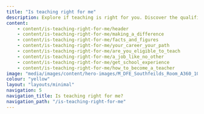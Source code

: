 ```yaml
---
title: "Is teaching right for me"
description: Explore if teaching is right for you. Discover the qualifications you need to train to teach and read stories from real life teachers.
content:
    - content/is-teaching-right-for-me/header
    - content/is-teaching-right-for-me/making_a_difference
    - content/is-teaching-right-for-me/facts_and_figures
    - content/is-teaching-right-for-me/your_career_your_path
    - content/is-teaching-right-for-me/are_you_eligible_to_teach
    - content/is-teaching-right-for-me/a_job_like_no_other
    - content/is-teaching-right-for-me/get_school_experience
    - content/is-teaching-right-for-me/how_to_become_a_teacher
image: "media/images/content/hero-images/M_DFE_Southfeilds_Room_A360_10445.jpg"
colour: "yellow"
layout: "layouts/minimal"
navigation: 5
navigation_title: Is teaching right for me?
navigation_path: "/is-teaching-right-for-me"
---
```

